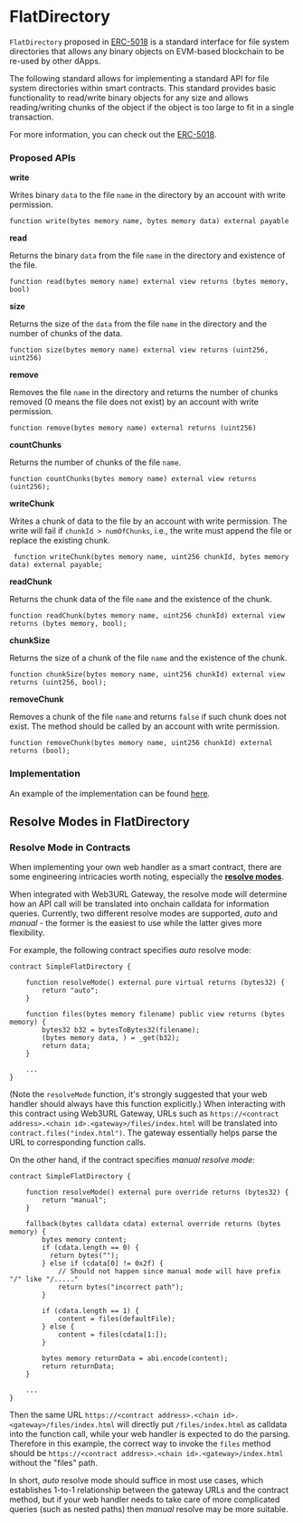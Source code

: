 # FlatDirectory

`FlatDirectory` proposed in [ERC-5018](https://eips.ethereum.org/EIPS/eip-5018) is a standard interface for file system directories that allows any binary objects on EVM-based blockchain to be re-used by other dApps.

The following standard allows for implementing a standard API for file system directories within smart contracts. This standard provides basic functionality to read/write binary objects for any size and allows reading/writing chunks of the object if the object is too large to fit in a single transaction.

For more information, you can check out the [ERC-5018](https://eips.ethereum.org/EIPS/eip-5018).

### Proposed APIs

**write**

Writes binary `data` to the file `name` in the directory by an account with write permission.

```
function write(bytes memory name, bytes memory data) external payable
```

**read**

Returns the binary `data` from the file `name` in the directory and existence of the file.

```
function read(bytes memory name) external view returns (bytes memory, bool)
```

**size**

Returns the size of the `data` from the file `name` in the directory and the number of chunks of the data.

```
function size(bytes memory name) external view returns (uint256, uint256)
```

**remove**

Removes the file `name` in the directory and returns the number of chunks removed (0 means the file does not exist) by an account with write permission.

```
function remove(bytes memory name) external returns (uint256)
```

**countChunks**

Returns the number of chunks of the file `name`.

```
function countChunks(bytes memory name) external view returns (uint256);
```

**writeChunk**

Writes a chunk of data to the file by an account with write permission. The write will fail if `chunkId > numOfChunks`, i.e., the write must append the file or replace the existing chunk.

```
 function writeChunk(bytes memory name, uint256 chunkId, bytes memory data) external payable;
```

**readChunk**

Returns the chunk data of the file `name` and the existence of the chunk.

```
function readChunk(bytes memory name, uint256 chunkId) external view returns (bytes memory, bool);
```

**chunkSize**

Returns the size of a chunk of the file `name` and the existence of the chunk.

```
function chunkSize(bytes memory name, uint256 chunkId) external view returns (uint256, bool);
```

**removeChunk**

Removes a chunk of the file `name` and returns `false` if such chunk does not exist. The method should be called by an account with write permission.

```
function removeChunk(bytes memory name, uint256 chunkId) external returns (bool);
```

### Implementation

An example of the implementation can be found [here](https://github.com/ethstorage/evm-large-storage/blob/main/contracts/examples/FlatDirectory.sol).&#x20;


## Resolve Modes in FlatDirectory

### Resolve Mode in Contracts

When implementing your own web handler as a smart contract, there are some engineering intricacies worth noting, especially the [**resolve modes**](../structure/resolve-mode.md).

When integrated with Web3URL Gateway, the resolve mode will determine how an API call will be translated into onchain calldata for information queries. Currently, two different resolve modes are supported, _auto_ and _manual_ - the former is the easiest to use while the latter gives more flexibility.

For example, the following contract specifies _auto_ resolve mode:

```
contract SimpleFlatDirectory {

    function resolveMode() external pure virtual returns (bytes32) {
        return "auto";
    }

    function files(bytes memory filename) public view returns (bytes memory) {
        bytes32 b32 = bytesToBytes32(filename);
        (bytes memory data, ) = _get(b32);
        return data;
    }
    
    ...
}
```

(Note the `resolveMode` function, it's strongly suggested that your web handler should always have this function explicitly.) When interacting with this contract using Web3URL Gateway, URLs such as `https://<contract address>.<chain id>.<gateway>/files/index.html` will be translated into `contract.files("index.html")`. The gateway essentially helps parse the URL to corresponding function calls.

On the other hand, if the contract specifies _manual resolve mode:_

```
contract SimpleFlatDirectory {

    function resolveMode() external pure override returns (bytes32) {
        return "manual";
    }

    fallback(bytes calldata cdata) external override returns (bytes memory) {
        bytes memory content;
        if (cdata.length == 0) {
          return bytes("");
        } else if (cdata[0] != 0x2f) {
            // Should not happen since manual mode will have prefix "/" like "/....."
            return bytes("incorrect path");
        }

        if (cdata.length == 1) {
            content = files(defaultFile);
        } else {
            content = files(cdata[1:]);
        }

        bytes memory returnData = abi.encode(content);
        return returnData;
    }
    
    ...
}
```

Then the same URL `https://<contract address>.<chain id>.<gateway>/files/index.html` will directly put `/files/index.html` as calldata into the function call, while your web handler is expected to do the parsing. Therefore in this example, the correct way to invoke the `files` method should be `https://<contract address>.<chain id>.<gateway>/index.html` without the "files" path.

In short, _auto_ resolve mode should suffice in most use cases, which establishes 1-to-1 relationship between the gateway URLs and the contract method, but if your web handler needs to take care of more complicated queries (such as nested paths) then _manual_ resolve may be more suitable.


